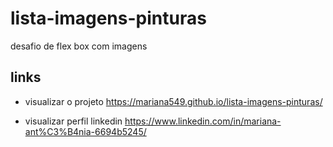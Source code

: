 # lista-imagens-pinturas
 desafio de flex box com imagens

 ## links
 - visualizar o projeto <https://mariana549.github.io/lista-imagens-pinturas/>

- visualizar perfil linkedin
<https://www.linkedin.com/in/mariana-ant%C3%B4nia-6694b5245/>

